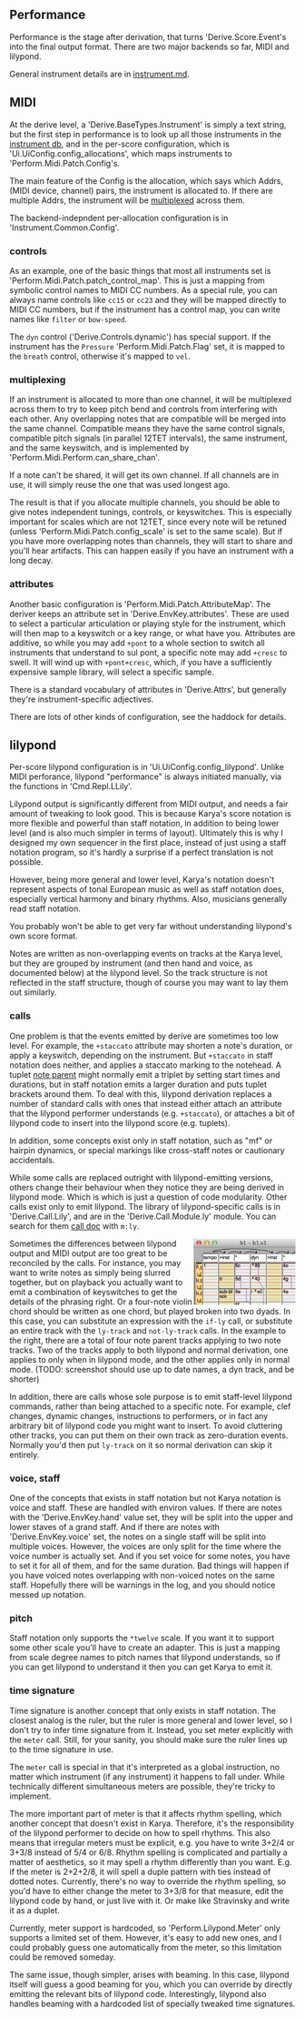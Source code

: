 ## Performance

Performance is the stage after derivation, that turns 'Derive.Score.Event's
into the final output format.  There are two major backends so far, MIDI and
lilypond.

General instrument details are in [instrument.md](instrument.md.html).

## MIDI

At the derive level, a 'Derive.BaseTypes.Instrument' is simply a text string,
but the first step in performance is to look up all those instruments in the
[instrument db](#instrument-db), and in the per-score configuration, which is
'Ui.UiConfig.config_allocations', which maps instruments to
'Perform.Midi.Patch.Config's.

The main feature of the Config is the allocation, which says which Addrs, (MIDI
device, channel) pairs, the instrument is allocated to.  If there are multiple
Addrs, the instrument will be [multiplexed](#multiplexing) across them.

The backend-indepndent per-allocation configuration is in
'Instrument.Common.Config'.

### controls

As an example, one of the basic things that most all instruments set is
'Perform.Midi.Patch.patch_control_map'.  This is just a mapping from
symbolic control names to MIDI CC numbers.  As a special rule, you can always
name controls like `cc15` or `cc23` and they will be mapped directly to MIDI CC
numbers, but if the instrument has a control map, you can write names like
`filter` or `bow-speed`.

The `dyn` control ('Derive.Controls.dynamic') has special support.  If the
instrument has the `Pressure` 'Perform.Midi.Patch.Flag' set, it is mapped to
the `breath` control, otherwise it's mapped to `vel`.

### multiplexing

If an instrument is allocated to more than one channel, it will be multiplexed
across them to try to keep pitch bend and controls from interfering with each
other.  Any overlapping notes that are compatible will be merged into the same
channel.  Compatible means they have the same control signals, compatible pitch
signals (in parallel 12TET intervals), the same instrument, and the same
keyswitch, and is implemented by 'Perform.Midi.Perform.can_share_chan'.

If a note can't be shared, it will get its own channel.  If all channels are in
use, it will simply reuse the one that was used longest ago.

The result is that if you allocate multiple channels, you should be able to
give notes independent tunings, controls, or keyswitches.  This is especially
important for scales which are not 12TET, since every note will be retuned
(unless 'Perform.Midi.Patch.config_scale' is set to the same scale).  But
if you have more overlapping notes than channels, they will start to share and
you'll hear artifacts.  This can happen easily if you have an instrument with a
long decay.

### attributes

Another basic configuration is 'Perform.Midi.Patch.AttributeMap'.  The
deriver keeps an attribute set in 'Derive.EnvKey.attributes'.  These are used
to select a particular articulation or playing style for the instrument, which
will then map to a keyswitch or a key range, or what have you.  Attributes are
additive, so while you may add `+pont` to a whole section to switch all
instruments that understand to sul pont, a specific note may add `+cresc` to
swell.  It will wind up with `+pont+cresc`, which, if you have a sufficiently
expensive sample library, will select a specific sample.

There is a standard vocabulary of attributes in 'Derive.Attrs', but generally
they're instrument-specific adjectives.

There are lots of other kinds of configuration, see the haddock for details.

## lilypond

Per-score lilypond configuration is in 'Ui.UiConfig.config_lilypond'.
Unlike MIDI perforance, lilypond "performance" is always initiated manually,
via the functions in 'Cmd.Repl.LLily'.

Lilypond output is significantly different from MIDI output, and needs a fair
amount of tweaking to look good.  This is because Karya's score notation is
more flexible and powerful than staff notation, in addition to being lower
level (and is also much simpler in terms of layout).  Ultimately this is why I
designed my own sequencer in the first place, instead of just using a staff
notation program, so it's hardly a surprise if a perfect translation is not
possible.

However, being more general and lower level, Karya's notation doesn't represent
aspects of tonal European music as well as staff notation does, especially
vertical harmony and binary rhythms.  Also, musicians generally read staff
notation.

You probably won't be able to get very far without understanding lilypond's own
score format.

Notes are written as non-overlapping events on tracks at the Karya level, but
they are grouped by instrument (and then hand and voice, as documented below)
at the lilypond level.  So the track structure is not reflected in the staff
structure, though of course you may want to lay them out similarly.

### calls

One  problem is that the events emitted by derive are sometimes too low level.
For example, the `+staccato` attribute may shorten a note's duration, or apply
a keyswitch, depending on the instrument.  But `+staccato` in staff notation
does neither, and applies a staccato marking to the notehead.  A tuplet
[note parent](derivation.md.html#note-parent-tracks) might normally emit a
triplet by setting start times and durations, but in staff notation emits a
larger duration and puts tuplet brackets around them.  To deal with this,
lilypond derivation replaces a number of standard calls with ones that instead
either attach an attribute that the lilypond performer understands (e.g.
`+staccato`), or attaches a bit of lilypond code to insert into the lilypond
score (e.g. tuplets).

In addition, some concepts exist only in staff notation, such as "mf" or
hairpin dynamics, or special markings like cross-staff notes or cautionary
accidentals.

While some calls are replaced outright with lilypond-emitting versions, others
change their behaviour when they notice they are being derived in lilypond
mode.  Which is which is just a question of code modularity.  Other calls exist
only to emit lilypond.  The library of lilypond-specific calls is in
'Derive.Call.Lily', and are in the 'Derive.Call.Module.ly' module.  You can
search for them [call doc](calls.html) with `m:ly`.

<img align=right width=180 src="img/example-tracks.png">

Sometimes the differences between lilypond output and MIDI output are too great
to be reconciled by the calls.  For instance, you may want to write notes as
simply being slurred together, but on playback you actually want to emit a
combination of keyswitches to get the details of the phrasing right.  Or a
four-note violin chord should be written as one chord, but played broken into
two dyads.  In this case, you can substitute an expression with the `if-ly`
call, or substitute an entire track with the `ly-track` and `not-ly-track`
calls.  In the example to the right, there are a total of four note parent
tracks applying to two note tracks.  Two of the tracks apply to both lilypond
and normal derivation, one applies to only when in lilypond mode, and the other
applies only in normal mode.  (TODO: screenshot should use up to date names,
a dyn track, and be shorter)

In addition, there are calls whose sole purpose is to emit staff-level lilypond
commands, rather than being attached to a specific note.  For example, clef
changes, dynamic changes, instructions to performers, or in fact any arbitrary
bit of lilypond code you might want to insert.  To avoid cluttering other
tracks, you can put them on their own track as zero-duration events.  Normally
you'd then put `ly-track` on it so normal derivation can skip it entirely.

### voice, staff

One of the concepts that exists in staff notation but not Karya notation is
voice and staff.  These are handled with environ values.  If there are notes
with the 'Derive.EnvKey.hand' value set, they will be split into the upper and
lower staves of a grand staff.  And if there are notes with
'Derive.EnvKey.voice' set, the notes on a single staff will be split into
multiple voices.  However, the voices are only split for the time where the
voice number is actually set.  And if you set voice for some notes, you have to
set it for all of them, and for the same duration.  Bad things will happen if
you have voiced notes overlapping with non-voiced notes on the same staff.
Hopefully there will be warnings in the log, and you should notice messed up
notation.

### pitch

Staff notation only supports the `*twelve` scale.  If you want it to support
some other scale you'll have to create an adapter.  This is just a mapping
from scale degree names to pitch names that lilypond understands, so if you
can get lilypond to understand it then you can get Karya to emit it.

### time signature

Time signature is another concept that only exists in staff notation.  The
closest analog is the ruler, but the ruler is more general and lower level,
so I don't try to infer time signature from it.  Instead, you set meter
explicitly with the `meter` call.  Still, for your sanity, you should make sure
the ruler lines up to the time signature in use.

The `meter` call is special in that it's interpreted as a global instruction,
no matter which instrument (if any instrument) it happens to fall under.
While technically different simultaneous meters are possible, they're tricky to
implement.

The more important part of meter is that it affects rhythm spelling, which
another concept that doesn't exist in Karya.  Therefore, it's the
responsibility of the lilypond performer to decide on how to spell rhythms.
This also means that irregular meters must be explicit, e.g. you have to write
3+2/4 or 3+3/8 instead of 5/4 or 6/8.  Rhythm spelling is complicated and
partially a matter of aesthetics, so it may spell a rhythm differently than you
want.  E.g.  if the meter is 2+2+2/8, it will spell a duple pattern with ties
instead of dotted notes.  Currently, there's no way to override the rhythm
spelling, so you'd have to either change the meter to 3+3/8 for that measure,
edit the lilypond code by hand, or just live with it.  Or make like Stravinsky
and write it as a duplet.

Currently, meter support is hardcoded, so 'Perform.Lilypond.Meter' only
supports a limited set of them.  However, it's easy to add new ones, and I
could probably guess one automatically from the meter, so this limitation could
be removed someday.

The same issue, though simpler, arises with beaming.  In this case, lilypond
itself will guess a good beaming for you, which you can override by directly
emitting the relevant bits of lilypond code.  Interestingly, lilypond also
handles beaming with a hardcoded list of specially tweaked time signatures.
